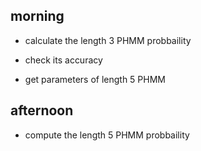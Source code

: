 
## morning
- calculate the length 3 PHMM probbaility
- check its accuracy

- get parameters of length 5 PHMM


## afternoon
- compute the length 5 PHMM probbaility




















